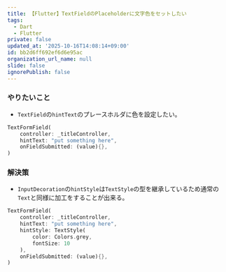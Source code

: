 ```yaml
---
title: 【Flutter】TextFieldのPlaceholderに文字色をセットしたい
tags:
  - Dart
  - Flutter
private: false
updated_at: '2025-10-16T14:08:14+09:00'
id: bb2d6ff692ef6d6e95ac
organization_url_name: null
slide: false
ignorePublish: false
---
```

### やりたいこと
* `TextField`の`hintText`のプレースホルダに色を設定したい。

```edit_title_view.dart
TextFormField(
    controller: _titleController,
    hintText: "put something here",
    onFieldSubmitted: (value){},
)
```

### 解決策
* `InputDecoration`の`hintStyle`は`TextStyle`の型を継承しているため通常の`Text`と同様に加工をすることが出来る。

```edit_title_view.dart
TextFormField(
    controller: _titleController,
    hintText: "put something here",
    hintStyle: TextStyle(
        color: Colors.grey,
        fontSize: 10
    ),
    onFieldSubmitted: (value){},
)
```
